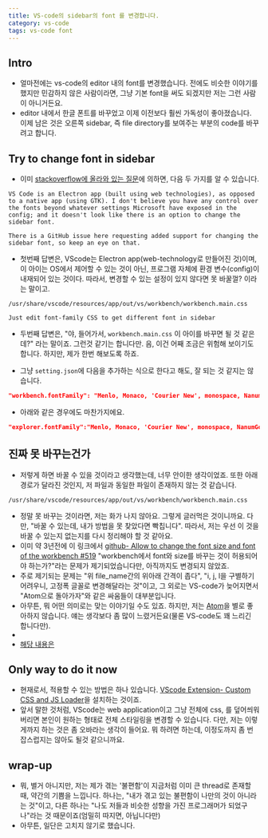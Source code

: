 ```yaml
---
title: VS-code의 sidebar의 font 를 변경합니다.
category: vs-code
tags: vs-code font
---
```


## Intro

- 얼마전에는 vs-code의 editor 내의 font를 변경했습니다. 전에도 비슷한 이야기를 했지만 민감하지 않은 사람이라면, 그냥 기본 font을 써도 되겠지만 저는 그런 사람이 아니거든요.
- editor 내에서 한글 폰트를 바꾸었고 이제 이전보다 훨씬 가독성이 좋아졌습니다. 이제 남은 것은 오른쪽 sidebar, 즉 file directory를 보여주는 부분의 code를 바꾸려고 합니다.

## Try to change font in sidebar

- 이미 [stackoverflow에 올라와 있는 질문](https://elementaryos.stackexchange.com/questions/10246/how-can-i-change-vscode-sidebar-font)에 의하면, 다음 두 가지를 알 수 있습니다.

```quote
VS Code is an Electron app (built using web technologies), as opposed to a native app (using GTK). I don't believe you have any control over the fonts beyond whatever settings Microsoft have exposed in the config; and it doesn't look like there is an option to change the sidebar font.

There is a GitHub issue here requesting added support for changing the sidebar font, so keep an eye on that.
```

- 첫번째 답변은, VScode는 Electron app(web-technology로 만들어진 것)이며, 이 아이는 OS에서 제어할 수 있는 것이 아닌, 프로그램 자체에 환경 변수(config)이 내재되어 있는 것이다. 따라서, 변경할 수 있는 설정이 있지 않다면 못 바꿀껄? 이라는 말이고.

```quote
/usr/share/vscode/resources/app/out/vs/workbench/workbench.main.css

Just edit font-family CSS to get different font in sidebar
```

- 두번째 답변은, "야, 들어가서, `workbench.main.css` 이 아이를 바꾸면 될 것 같은데?" 라는 말이죠. 그런것 같기는 합니다만. 음, 이건 어째 조금은 위험해 보이기도 합니다. 하지만, 제가 한번 해보도록 하죠.

- 그냥 `setting.json`에 다음을 추가하는 식으로 한다고 해도, 잘 되는 것 같지는 않습니다.

```json
"workbench.fontFamily": "Menlo, Monaco, 'Courier New', monospace, NanumGothicCoding",
```

- 아래와 같은 경우에도 마찬가지에요.

```json
"explorer.fontFamily":"Menlo, Monaco, 'Courier New', monospace, NanumGothicCoding",
```

## 진짜 못 바꾸는건가

- 저렇게 하면 바꿀 수 있을 것이라고 생각했는데, 너무 안이한 생각이었죠. 또한 아래 경로가 달라진 것인지, 저 파일과 동일한 파일이 존재하지 않는 것 같습니다.

```filepath
/usr/share/vscode/resources/app/out/vs/workbench/workbench.main.css
```

- 정말 못 바꾸는 것이라면, 저는 화가 나지 않아요. 그렇게 글러먹은 것이니까요. 다만, "바꿀 수 있는데, 내가 방법을 못 찾았다면 빡칩니다". 따라서, 저는 우선 이 것을 바꿀 수 있는지 없는지를 다시 정리해야 할 것 같아요.
- 이미 약 3년전에 이 링크에서 [github- Allow to change the font size and font of the workbench #519](https://github.com/Microsoft/vscode/issues/519) "workbench에서 font와 size를 바꾸는 것이 허용되어야 하는가?"라는 문제가 제기되었습니다만, 아직까지도 변경되지 않았죠.
- 주로 제기되는 문제는 "위 file_name간의 위아래 간격이 좁다", "i, j, l을 구별하기 어려우니, 고정폭 글꼴로 변경해달라는 것"이고, 그 외로는 VS-code가 늦어지면서 "Atom으로 돌아가자"와 같은 싸움들이 대부분입니다.
- 아무튼, 뭐 어떤 의미로는 맞는 이야기일 수도 있죠. 하지만, 저는 [Atom](https://atom.io/)을 별로 좋아하지 않습니다. 얘는 생각보다 좀 많이 느렸거든요(물론 VS-code도 꽤 느리긴 합니다만).
- 
- [해당 내용은](https://www.reddit.com/r/vscode/comments/dayl90/is_there_a_way_to_change_the_font_in_the_sidebar/)

## Only way to do it now

- 현재로서, 적용할 수 있는 방법은 하나 있습니다. [VScode Extension- Custom CSS and JS Loader](https://marketplace.visualstudio.com/items?itemName=be5invis.vscode-custom-css)을 설치하는 것이죠.
- 앞서 말한 것처럼, VScode는 web application이고 그냥 전체에 css, 를 덮어씌워버리면 본인이 원하는 형태로 전체 스타일링을 변경할 수 있습니다. 다만, 저는 이렇게까지 하는 것은 좀 오바라는 생각이 들어요. 뭐 하려면 하는데, 이정도까지 좀 번잡스럽지는 않아도 될것 같으니까요.

## wrap-up

- 뭐, 별거 아니지만, 저는 제가 겪는 '불편함'이 지금처럼 이미 큰 thread로 존재할 때, 약간의 기쁨을 느낍니다. 하나는, "내가 겪고 있는 불편함이 나만의 것이 아니라는 것"이고, 다른 하나는 "나도 저들과 비슷한 성향을 가진 프로그래머가 되었구나"라는 것 때문이죠(엄밀히 따지면, 아닙니다만)
- 아무튼, 일단은 고치지 않기로 했습니다.
